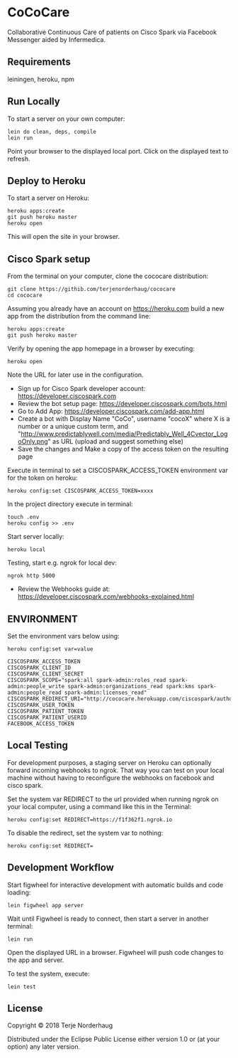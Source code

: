 # CoCoCare

Collaborative Continuous Care of patients on Cisco Spark via Facebook Messenger
aided by Infermedica.

## Requirements

leiningen, heroku, npm

## Run Locally

To start a server on your own computer:

    lein do clean, deps, compile
    lein run

Point your browser to the displayed local port.
Click on the displayed text to refresh.

## Deploy to Heroku

To start a server on Heroku:

    heroku apps:create
    git push heroku master
    heroku open

This will open the site in your browser.

## Cisco Spark setup

From the terminal on your computer, clone the cococare distribution:

    git clone https://githib.com/terjenorderhaug/cococare
    cd cococare

Assuming you already have an account on https://heroku.com build a new app from the distribution from the command line:

    heroku apps:create
    git push heroku master

Verify by opening the app homepage in a browser by executing:

    heroku open

Note the URL for later use in the configuration.

- Sign up for Cisco Spark developer account: https://developer.ciscospark.com
- Review the bot setup page: https://developer.ciscospark.com/bots.html
- Go to Add App: https://developer.ciscospark.com/add-app.html
- Create a bot with Display Name "CoCo",
  username "cocoX" where X is a number or a unique custom term,
  and "http://www.predictablywell.com/media/Predictably_Well_4Cvector_LogoOnly.png" as URL (upload and suggest something else)
- Save the changes and Make a copy of the access token on the resulting page

Execute in terminal to set a CISCOSPARK_ACCESS_TOKEN environment var for the token on heroku:

    heroku config:set CISCOSPARK_ACCESS_TOKEN=xxxx

In the project directory execute in terminal:

    touch .env
    heroku config >> .env

Start server locally:

    heroku local

Testing, start e.g. ngrok for local dev:

    ngrok http 5000

- Review the Webhooks guide at: https://developer.ciscospark.com/webhooks-explained.html

## ENVIRONMENT

Set the environment vars below using:

    heroku config:set var=value

    CISCOSPARK_ACCESS_TOKEN
    CISCOSPARK_CLIENT_ID
    CISCOSPARK_CLIENT_SECRET
    CISCOSPARK_SCOPE="spark:all spark-admin:roles_read spark-admin:people_write spark-admin:organizations_read spark:kms spark-admin:people_read spark-admin:licenses_read"
    CISCOSPARK_REDIRECT_URI="http://cococare.herokuapp.com/ciscospark/authorize"
    CISCOSPARK_USER_TOKEN
    CISCOSPARK_PATIENT_TOKEN
    CISCOSPARK_PATIENT_USERID
    FACEBOOK_ACCESS_TOKEN

## Local Testing

For development purposes, a staging server on Heroku can optionally forward
incoming webhooks to ngrok. That way you can test on your local machine without
having to reconfigure the webhooks on facebook and cisco spark.

Set the system var REDIRECT to the url provided when running ngrok on your
local computer, using a command like this in the Terminal:

    heroku config:set REDIRECT=https://f1f362f1.ngrok.io

To disable the redirect, set the system var to nothing:

    heroku config:set REDIRECT=


## Development Workflow

Start figwheel for interactive development with
automatic builds and code loading:

    lein figwheel app server

Wait until Figwheel is ready to connect, then
start a server in another terminal:

    lein run

Open the displayed URL in a browser.
Figwheel will push code changes to the app and server.

To test the system, execute:

    lein test

## License

Copyright © 2018 Terje Norderhaug

Distributed under the Eclipse Public License either version 1.0 or (at
your option) any later version.

